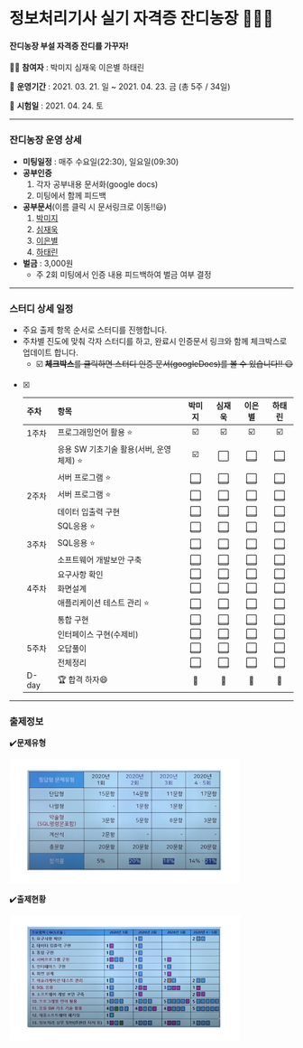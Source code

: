 # 정보처리기사 실기 자격증 잔디농장 👨‍🌾🌿

#### 잔디농장 부설 자격증 잔디를 가꾸자! 



:woman_student: **참여자** : 박미지 심재욱 이은별 하태린 

:date: **운영기간** : 2021. 03. 21. 일 ~ 2021. 04. 23. 금 (총 5주 / 34일)

:school: **시험일** : 2021. 04. 24. 토

---



### 잔디농장 운영 상세

* **미팅일정** : 매주 수요일(22:30), 일요일(09:30)
* **공부인증**
  1. 각자 공부내용 문서화(google docs)
  2. 미팅에서 함께 피드백
* **공부문서**(이름 클릭 시 문서링크로 이동!!:smiley:)
  1. [박미지](https://docs.google.com/document/d/1l3hszE2Ce8p4Uw6HK652rpPiV8_izAaB12eGZS17RsE/edit?usp=sharing)
  2. [심재욱](https://docs.google.com/)
  3. [이은별](https://docs.google.com/document/d/1dP9pkxsEYi-9YAKthbDNlj8FXQFtV_ie1CUb8Ay2jrE/edit?usp=sharing)
  4. [하태린](https://docs.google.com/)
* **벌금** : 3,000원
  * 주 2회 미팅에서 인증 내용 피드백하여 벌금 여부 결정



---





### 스터디 상세 일정

* 주요 출제 항목 순서로 스터디를 진행합니다.
* 주차별 진도에 맞춰 각자 스터디를 하고, 완료시 인증문서 링크와 함께 체크박스로 업데이트  합니다.
  * :ballot_box_with_check: ~~**체크박스**를 클릭하면 스터디 인증 문서(googleDocs)를 볼 수 있습니다!! :smiley:~~

- [x] | 주차  | 항목                                         |          박미지          |          심재욱          |          이은별          |          하태린          |
  | ----- | -------------------------------------------- | :----------------------: | :----------------------: | :----------------------: | :----------------------: |
  | 1주차 | 프로그래밍언어 활용 :star:                   | :ballot_box_with_check:  | :ballot_box_with_check:  | :ballot_box_with_check:  | :ballot_box_with_check:  |
  |       | 응용 SW 기초기술 활용(서버, 운영체제) :star: | :ballot_box_with_check:  |   :white_large_square:   | [:white_large_square:]() | [:white_large_square:]() |
  |       | 서버 프로그램 :star:                         | [:white_large_square:]() | [:white_large_square:]() | [:white_large_square:]() | [:white_large_square:]() |
  | 2주차 | 서버 프로그램 :star:                         | [:white_large_square:]() | [:white_large_square:]() | [:white_large_square:]() | [:white_large_square:]() |
  |       | 데이터 입출력 구현                           | [:white_large_square:]() | [:white_large_square:]() | [:white_large_square:]() | [:white_large_square:]() |
  |       | SQL응용 :star:                               | [:white_large_square:]() | [:white_large_square:]() | [:white_large_square:]() | [:white_large_square:]() |
  | 3주차 | SQL응용 :star:                               | [:white_large_square:]() | [:white_large_square:]() | [:white_large_square:]() | [:white_large_square:]() |
  |       | 소프트웨어 개발보안 구축                     | [:white_large_square:]() | [:white_large_square:]() | [:white_large_square:]() | [:white_large_square:]() |
  |       | 요구사항 확인                                | [:white_large_square:]() | [:white_large_square:]() | [:white_large_square:]() | [:white_large_square:]() |
  | 4주차 | 화면설계                                     | [:white_large_square:]() | [:white_large_square:]() | [:white_large_square:]() | [:white_large_square:]() |
  |       | 애플리케이션 테스트 관리 :star:              | [:white_large_square:]() | [:white_large_square:]() | [:white_large_square:]() | [:white_large_square:]() |
  |       | 통합 구현                                    | [:white_large_square:]() | [:white_large_square:]() | [:white_large_square:]() | [:white_large_square:]() |
  |       | 인터페이스 구현(수제비)                      | [:white_large_square:]() | [:white_large_square:]() | [:white_large_square:]() | [:white_large_square:]() |
  | 5주차 | 오답풀이                                     | [:white_large_square:]() | [:white_large_square:]() | [:white_large_square:]() | [:white_large_square:]() |
  |       | 전체정리                                     | [:white_large_square:]() | [:white_large_square:]() | [:white_large_square:]() | [:white_large_square:]() |
  | D-day | :trophy: 합격 하자:smile:                    |          :100:           |          :100:           |          :100:           |          :100:           |

---



### 출제정보

:heavy_check_mark:**문제유형**

<img src="https://github.com/jandifarm/certificate/blob/master/EngineerInformationProcessing202104/img/%EB%AC%B8%EC%A0%9C%EC%9C%A0%ED%98%95.PNG" style="zoom:40%;" />



:heavy_check_mark:**출제현황**

<img src="https://github.com/jandifarm/certificate/blob/master/EngineerInformationProcessing202104/img/%EC%B6%9C%EC%A0%9C%ED%98%84%ED%99%A9.PNG" style="zoom:40%;" />
